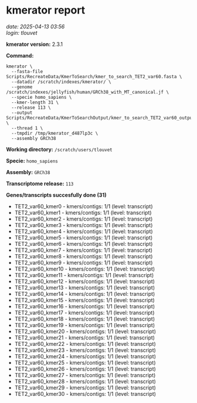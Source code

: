 # kmerator report
*date: 2025-04-13 03:56*  
*login: tlouvet*

**kmerator version:** 2.3.1

**Command:**

```
kmerator \
  --fasta-file Scripts/RecreateData/KmerToSearch/kmer_to_search_TET2_var60.fasta \
  --datadir /scratch/indexes/kmerator/ \
  --genome /scratch/indexes/jellyfish/human/GRCh38_with_MT_canonical.jf \
  --specie homo_sapiens \
  --kmer-length 31 \
  --release 113 \
  --output Scripts/RecreateData/KmerToSearchOutput/kmer_to_search_TET2_var60_output \
  --thread 1 \
  --tmpdir /tmp/kmerator_d487lp3c \
  --assembly GRCh38
```

**Working directory:** `/scratch/users/tlouvet`

**Specie:** `homo_sapiens`

**Assembly:** `GRCh38`

**Transcriptome release:** `113`

**Genes/transcripts succesfully done (31)**

- TET2_var60_kmer0 - kmers/contigs: 1/1 (level: transcript)
- TET2_var60_kmer1 - kmers/contigs: 1/1 (level: transcript)
- TET2_var60_kmer2 - kmers/contigs: 1/1 (level: transcript)
- TET2_var60_kmer3 - kmers/contigs: 1/1 (level: transcript)
- TET2_var60_kmer4 - kmers/contigs: 1/1 (level: transcript)
- TET2_var60_kmer5 - kmers/contigs: 1/1 (level: transcript)
- TET2_var60_kmer6 - kmers/contigs: 1/1 (level: transcript)
- TET2_var60_kmer7 - kmers/contigs: 1/1 (level: transcript)
- TET2_var60_kmer8 - kmers/contigs: 1/1 (level: transcript)
- TET2_var60_kmer9 - kmers/contigs: 1/1 (level: transcript)
- TET2_var60_kmer10 - kmers/contigs: 1/1 (level: transcript)
- TET2_var60_kmer11 - kmers/contigs: 1/1 (level: transcript)
- TET2_var60_kmer12 - kmers/contigs: 1/1 (level: transcript)
- TET2_var60_kmer13 - kmers/contigs: 1/1 (level: transcript)
- TET2_var60_kmer14 - kmers/contigs: 1/1 (level: transcript)
- TET2_var60_kmer15 - kmers/contigs: 1/1 (level: transcript)
- TET2_var60_kmer16 - kmers/contigs: 1/1 (level: transcript)
- TET2_var60_kmer17 - kmers/contigs: 1/1 (level: transcript)
- TET2_var60_kmer18 - kmers/contigs: 1/1 (level: transcript)
- TET2_var60_kmer19 - kmers/contigs: 1/1 (level: transcript)
- TET2_var60_kmer20 - kmers/contigs: 1/1 (level: transcript)
- TET2_var60_kmer21 - kmers/contigs: 1/1 (level: transcript)
- TET2_var60_kmer22 - kmers/contigs: 1/1 (level: transcript)
- TET2_var60_kmer23 - kmers/contigs: 1/1 (level: transcript)
- TET2_var60_kmer24 - kmers/contigs: 1/1 (level: transcript)
- TET2_var60_kmer25 - kmers/contigs: 1/1 (level: transcript)
- TET2_var60_kmer26 - kmers/contigs: 1/1 (level: transcript)
- TET2_var60_kmer27 - kmers/contigs: 1/1 (level: transcript)
- TET2_var60_kmer28 - kmers/contigs: 1/1 (level: transcript)
- TET2_var60_kmer29 - kmers/contigs: 1/1 (level: transcript)
- TET2_var60_kmer30 - kmers/contigs: 1/1 (level: transcript)
